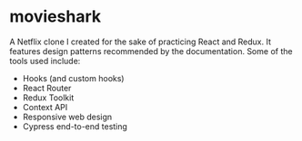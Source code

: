 # movieshark



A Netflix clone I created for the sake of practicing React and Redux. It features design 
patterns recommended by the documentation. Some of the tools used include: <br />

* Hooks (and custom hooks)
* React Router
* Redux Toolkit 
* Context API 
* Responsive web design 
* Cypress end-to-end testing 

